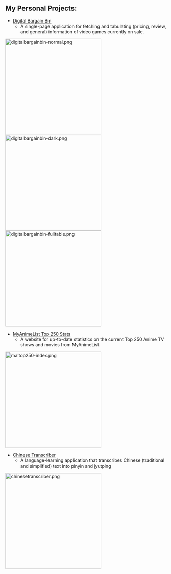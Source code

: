 ## My Personal Projects:
- [Digital Bargain Bin](https://digitalbargainbin.vercel.app/)
  - A single-page application for fetching and tabulating (pricing, review, and general) information of video games currently on sale.

<p float="left">
  <img src="https://i.postimg.cc/7wbSmc26/digitalbargainbin-normal.png" alt="digitalbargainbin-normal.png" width="300"/>
  <img src="https://i.postimg.cc/2mkQB3jn/digitalbargainbin-dark.png" alt="digitalbargainbin-dark.png" width="300"/>
  <img src="https://i.postimg.cc/Ykd1NkjZ/digitalbargainbin-fulltable.png" alt="digitalbargainbin-fulltable.png" width="300"/>
</p>
  
- [MyAnimeList Top 250 Stats](https://maltop250.pages.dev/)
  - A website for up-to-date statistics on the current Top 250 Anime TV shows and movies from MyAnimeList.

<p float="left">
  <img src="https://i.postimg.cc/54hTtvLd/maltop250-index.png" alt="maltop250-index.png" width="300"/>
</p>

- [Chinese Transcriber](https://chinese-transcriber-alexq0807.cloud.okteto.net/)
  - A language-learning application that transcribes Chinese (traditional and simplified) text into pinyin and jyutping

<p float="left">
  <img src="https://i.postimg.cc/5bJXTRT1/chinesetranscriber.png" alt="chinesetranscriber.png" width="300"/>
</p>


<!---
AlexQ0807/AlexQ0807 is a ✨ special ✨ repository because its `README.md` (this file) appears on your GitHub profile.
You can click the Preview link to take a look at your changes.
--->
